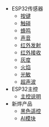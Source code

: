 - ESP32传感器
  - [按键](/esp32/按键传感器)
  - [触碰](/esp32/触碰传感器)
  - [蜂鸣](/esp32/蜂鸣传感器)
  - [声音](/esp32/声音传感器)
  - [红外发射](/esp32/红外发射传感器)
  - [红外接收](/esp32/红外接收传感器)
  - [灰度](/esp32/灰度传感器)
  - [火焰](/esp32/火焰传感器)
  - [光敏](/esp32/光敏传感器)
  - [超声波](/esp32/超声波模块)
- ESP32主控
  - [主控说明](/esp32/ESP32主控V13说明)
- 新烨产品
  - [黑色遥控](/xysm/遥控)
  - [AI模块](/xysm/AI模块)
